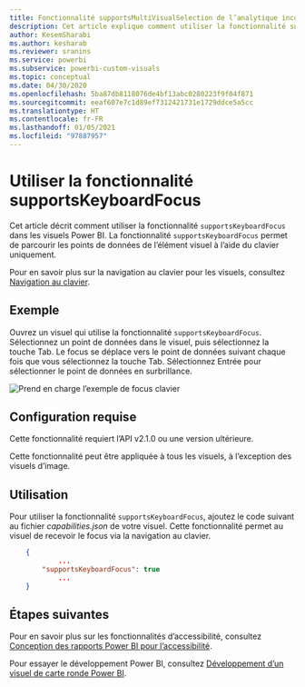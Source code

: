 ```yaml
---
title: Fonctionnalité supportsMultiVisualSelection de l’analytique incorporée Power BI pour de meilleurs insights via la BI incorporée
description: Cet article explique comment utiliser la fonctionnalité supportsKeyboardFocus dans les visuels Power BI, et ses exigences. Obtenez de meilleurs insights BI incorporés avec l’analytique incorporée Power BI.
author: KesemSharabi
ms.author: kesharab
ms.reviewer: sranins
ms.service: powerbi
ms.subservice: powerbi-custom-visuals
ms.topic: conceptual
ms.date: 04/30/2020
ms.openlocfilehash: 5ba87db8118076de4bf13abc0280223f9f04f871
ms.sourcegitcommit: eeaf607e7c1d89ef7312421731e1729ddce5a5cc
ms.translationtype: HT
ms.contentlocale: fr-FR
ms.lasthandoff: 01/05/2021
ms.locfileid: "97887957"
---
```

# <a name="use-the-supportskeyboardfocus-feature"></a>Utiliser la fonctionnalité supportsKeyboardFocus

Cet article décrit comment utiliser la fonctionnalité `supportsKeyboardFocus` dans les visuels Power BI.
La fonctionnalité `supportsKeyboardFocus` permet de parcourir les points de données de l’élément visuel à l’aide du clavier uniquement.

Pour en savoir plus sur la navigation au clavier pour les visuels, consultez [Navigation au clavier](../../create-reports/desktop-accessibility-consuming-tools.md#keyboard-navigation).

## <a name="example"></a>Exemple

Ouvrez un visuel qui utilise la fonctionnalité `supportsKeyboardFocus`. Sélectionnez un point de données dans le visuel, puis sélectionnez la touche Tab. Le focus se déplace vers le point de données suivant chaque fois que vous sélectionnez la touche Tab. Sélectionnez Entrée pour sélectionner le point de données en surbrillance.

![Prend en charge l’exemple de focus clavier](./media/supportskeyboardfocus-feature/supports-keyboard-focus-example.png)

## <a name="requirements"></a>Configuration requise

Cette fonctionnalité requiert l’API v2.1.0 ou une version ultérieure.

Cette fonctionnalité peut être appliquée à tous les visuels, à l’exception des visuels d’image.

## <a name="usage"></a>Utilisation

Pour utiliser la fonctionnalité `supportsKeyboardFocus`, ajoutez le code suivant au fichier *capabilities.json* de votre visuel.
Cette fonctionnalité permet au visuel de recevoir le focus via la navigation au clavier.

```json
    {   
            ...
        "supportsKeyboardFocus": true
            ...
    }

```

## <a name="next-steps"></a>Étapes suivantes

Pour en savoir plus sur les fonctionnalités d’accessibilité, consultez [Conception des rapports Power BI pour l’accessibilité](../../create-reports/desktop-accessibility-creating-reports.md).

Pour essayer le développement Power BI, consultez [Développement d’un visuel de carte ronde Power BI](develop-circle-card.md).
